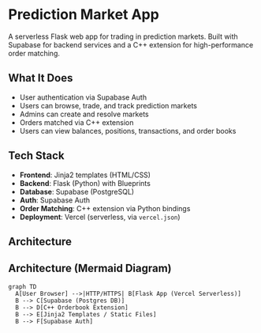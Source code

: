 # Prediction Market App

A serverless Flask web app for trading in prediction markets. Built with Supabase for backend services and a C++ extension for high-performance order matching.

## What It Does

- User authentication via Supabase Auth  
- Users can browse, trade, and track prediction markets  
- Admins can create and resolve markets  
- Orders matched via C++ extension  
- Users can view balances, positions, transactions, and order books  

## Tech Stack

- **Frontend**: Jinja2 templates (HTML/CSS)
- **Backend**: Flask (Python) with Blueprints
- **Database**: Supabase (PostgreSQL)
- **Auth**: Supabase Auth
- **Order Matching**: C++ extension via Python bindings
- **Deployment**: Vercel (serverless, via `vercel.json`)

## Architecture

## Architecture (Mermaid Diagram)

```mermaid
graph TD
  A[User Browser] -->|HTTP/HTTPS| B[Flask App (Vercel Serverless)]
  B --> C[Supabase (Postgres DB)]
  B --> D[C++ Orderbook Extension]
  B --> E[Jinja2 Templates / Static Files]
  B --> F[Supabase Auth]
